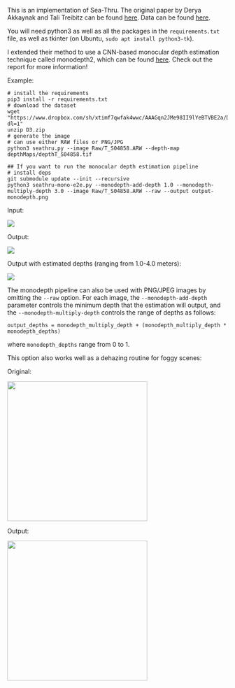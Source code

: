 This is an implementation of Sea-Thru. The original paper by Derya Akkaynak and Tali Treibitz can be found [here](http://csms.haifa.ac.il/profiles/tTreibitz/webfiles/sea-thru_cvpr2019.pdf). Data can be found [here](http://csms.haifa.ac.il/profiles/tTreibitz/datasets/sea_thru/index.html).

You will need python3 as well as all the packages in the `requirements.txt` file, as well as tkinter (on Ubuntu, `sudo apt install python3-tk`).

I extended their method to use a CNN-based monocular depth estimation technique called monodepth2, which can be found [here](https://github.com/nianticlabs/monodepth2).
Check out the report for more information!

Example:

```
# install the requirements
pip3 install -r requirements.txt
# download the dataset
wget "https://www.dropbox.com/sh/xtimf7qwfak4wwc/AAAGqn2JMe98II9lYeBTVBE2a/D3?dl=1"
unzip D3.zip
# generate the image
# can use either RAW files or PNG/JPG
python3 seathru.py --image Raw/T_S04858.ARW --depth-map depthMaps/depthT_S04858.tif

## If you want to run the monocular depth estimation pipeline
# install deps
git submodule update --init --recursive
python3 seathru-mono-e2e.py --monodepth-add-depth 1.0 --monodepth-multiply-depth 3.0 --image Raw/T_S04858.ARW --raw --output output-monodepth.png
```

Input:

![](images/input.png?raw=true)


Output:

![](images/output.png?raw=true)


Output with estimated depths (ranging from 1.0-4.0 meters):

![](images/output-monodepth.png?raw=true)


The monodepth pipeline can also be used with PNG/JPEG images by omitting the `--raw` option. For each image, the `--monodepth-add-depth` parameter controls the minimum depth
that the estimation will output, and the `--monodepth-multiply-depth` controls the range of depths as follows:

```
output_depths = monodepth_multiply_depth + (monodepth_multiply_depth * monodepth_depths)
```

where `monodepth_depths` range from 0 to 1.

This option also works well as a dehazing routine for foggy scenes:

Original:

<img src="images/fog.jpg" width=320>

Output:

<img src="images/fog-output.png" width=320>

